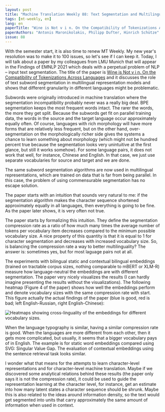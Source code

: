 ```yaml
---
layout: post
title: "Machine Translation Weekly 88: Text Segmentation and Multilinguality"
tags: [mt-weekly, en]
lang: en
paperTitle: "Wine is Not v i n. On the Compatibility of Tokenizations Across Languages"
paperAuthors: "Antonis Maronikolakis, Philipp Dufter, Hinrich Schütze"
issue: 88
---
```


With the semester start, it is also time to renew MT Weekly. My new year's
resolution was to make it to 100 issues, so let's see if I can keep it.  Today,
I will talk about a paper by my colleagues from LMU Munich that will appear in
the Findings of EMNLP 2021 which deals with a perpetual problem of NLP – input
text segmentation. The title of the paper is [Wine is Not v i n.  On the
Compatibility of Tokenizations Across
Languages](https://arxiv.org/pdf/2109.05772.pdf) and it discusses the role of
text subword segmentation in multilingual representation models and shows that
different granularity in different languages might be problematic.

Subwords were originally introduced in machine translation where the
segmentation incompatibility probably never was a really big deal. BPE
segmentation keeps the most frequent words intact. The rarer the words, the
more they get split. Because the subwords get fit on parallel training data,
the words in the source and the target language occur approximately equally
often. Of course, languages with rich morphology will have more forms that are
relatively less frequent, but on the other hand, over-segmentation on the
morphologically richer side gives the systems a chance to learn something about
morphology (which might not be hundred percent true because the segmentation
looks very unintuitive at the first glance, but still it works somehow). For
some language pairs, it does not work that well, for instance, Chinese and
English. In that case, we just use separate vocabularies for source and target
and we are done.

The same subword segmentation algorithms are now used in multilingual
representations, which are trained on data that is far from being parallel. In
this case, the problem of using commensurable segmentation has no escape
solution.

The paper starts with an intuition that sounds very natural to me: if the
segmentation algorithm makes the character sequence shortened approximately
equally in all languages, then everything is going to be fine. As the paper
later shows, it is very often not true.

The paper starts by formalizing this intuition. They define the segmentation
compression rate as a ratio of how much many times the average number of tokens
per vocabulary item decreases compared to the minimum possible vocabulary size.
A nice property of this quantity is that it is equal to 1 for character
segmentation and decreases with increased vocabulary size. So, is balancing the
compression rate a way to better multilinguality? The answer is: sometimes yes,
but for most laguage pairs not at all.

The experiments with bilingual static and contextual bilingual embeddings
(trained on tractable corpus sizes, nothing comparable to mBERT or XLM-R)
measure how language-neutral the embeddings are with different segmentation.
The paper very nicely visualizes the results (I can hardly imagine presenting
the results without the visualizations). The following heatmap (Figure 4 of the
paper) shows how well the embeddings perform and denote vocabulary sizes with
the same compression rate with start. This figure actually the actual findings
of the paper (blue is good, red is bad; left English-Russian, right
English-Chinese):

![Heatmaps showing cross-linguality of the embeddings for different vocabulary
sizes.](/assets/segmentation_heatmap.png)

When the language typography is similar, having a similar compression rate is
good. When the languages are more different from each other, then it gets more
complicated, but usually, it seems that a bigger vocabulary pays of in English.
The example is for static word embeddings compared using SVG: Singular Value
Gap. The evaluation of contextual embeddings using the sentence retrieval task
looks similar.

I wonder what that means for the attempts to learn character-level
representations and for character-level machine translation. Maybe if we
discovered some analytical relations behind these results (the paper only says
it is not the compression rate), it could be used to guide the representation
learning at the character level, for instance, get an estimate into how many
latent states a character sequence should be shrunk. Maybe this is also related
to the ideas around information density, so the text would get segmented into
units that carry approximately the same amount of information when used in
context.
